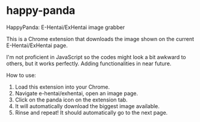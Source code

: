 # happy-panda
HappyPanda: E-Hentai/ExHentai image grabber

This is a Chrome extension that downloads the image shown on the current E-Hentai/ExHentai page.

I'm not proficient in JavaScript so the codes might look a bit awkward to others, but it works perfectly.
Adding functionalities in near future.

How to use:
1. Load this extension into your Chrome.
2. Navigate e-hentai/exhentai, open an image page. 
3. Click on the panda icon on the extension tab.
4. It will automatically download the biggest image available.
5. Rinse and repeat! It should automatically go to the next page.

